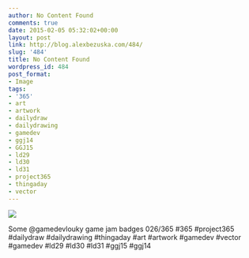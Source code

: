 ```yaml
---
author: No Content Found
comments: true
date: 2015-02-05 05:32:02+00:00
layout: post
link: http://blog.alexbezuska.com/484/
slug: '484'
title: No Content Found
wordpress_id: 484
post_format:
- Image
tags:
- '365'
- art
- artwork
- dailydraw
- dailydrawing
- gamedev
- ggj14
- GGJ15
- ld29
- ld30
- ld31
- project365
- thingaday
- vector
---
```


![](/images/2015/02/tumblr_njaa1eMNxV1u11b0ro1_1280.jpg)

Some @gamedevlouky game jam badges 026/365 #365 #project365 #dailydraw #dailydrawing #thingaday #art #artwork  #gamedev #vector #gamedev #ld29 #ld30 #ld31 #ggj15 #ggj14

